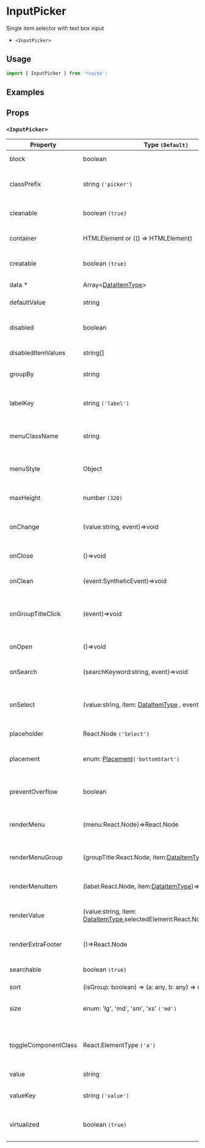 # InputPicker

Single item selector with text box input

- `<InputPicker>`

## Usage

```js
import { InputPicker } from 'rsuite';
```

## Examples

<!--{demo}-->

## Props

### `<InputPicker>`

| Property             | Type `(Default)`                                                                    | Description                                            |
| -------------------- | ----------------------------------------------------------------------------------- | ------------------------------------------------------ |
| block                | boolean                                                                             | Blocking an entire row                                 |
| classPrefix          | string `('picker')`                                                                 | The prefix of the component CSS class                  |
| cleanable            | boolean `(true)`                                                                    | Whether the option can be emptied.                     |
| container            | HTMLElement or (() => HTMLElement)                                                  | Sets the rendering container                           |
| creatable            | boolean `(true)`                                                                    | Settings can create new options                        |
| data \*              | Array&lt;[DataItemType](#types)&gt;                                                 | Selectable data                                        |
| defaultValue         | string                                                                              | Default value                                          |
| disabled             | boolean                                                                             | Whether or not component is disabled                   |
| disabledItemValues   | string[]                                                                            | Disable optional                                       |
| groupBy              | string                                                                              | Set grouping criteria 'key' in 'data'                  |
| labelKey             | string `('label')`                                                                  | Set options to display the 'key' in 'data'             |
| menuClassName        | string                                                                              | A css class to apply to the Menu DOM node.             |
| menuStyle            | Object                                                                              | A style to apply to the Menu DOM node.                 |
| maxHeight            | number `(320)`                                                                      | Set the max height of the Dropdown                     |
| onChange             | (value:string, event)=>void                                                         | callback function when value changes                   |
| onClose              | ()=>void                                                                            | Close callback functions                               |
| onClean              | (event:SyntheticEvent)=>void                                                        | Callback fired when value clean                        |
| onGroupTitleClick    | (event)=>void                                                                       | Click the callback function for the group header       |
| onOpen               | ()=>void                                                                            | Open callback function                                 |
| onSearch             | (searchKeyword:string, event)=>void                                                 | callback function for Search                           |
| onSelect             | (value:string, item: [DataItemType](#types) , event)=>void                          | option is clicked after the selected callback function |
| placeholder          | React.Node `('Select')`                                                             | Setting placeholders                                   |
| placement            | enum: [Placement](#types)`('bottomStart')`                                          | The placement of component                             |
| preventOverflow      | boolean                                                                             | Prevent floating element overflow                      |
| renderMenu           | (menu:React.Node)=>React.Node                                                       | Customizing the Rendering Menu list                    |
| renderMenuGroup      | (groupTitle:React.Node, item:[DataItemType](#types))=>React.Node                    | Custom Render Options Group                            |
| renderMenuItem       | (label:React.Node, item:[DataItemType](#types))=>React.Node                         | Custom Render Options                                  |
| renderValue          | (value:string, item: [DataItemType](#types),selectedElement:React.Node)=>React.Node | Custom Render selected options                         |
| renderExtraFooter    | ()=>React.Node                                                                      | custom render extra footer                             |
| searchable           | boolean `(true)`                                                                    | Whether you can search for options.                    |
| sort                 | (isGroup: boolean) => (a: any, b: any) => number                                    | Sort options                                           |
| size                 | enum: 'lg', 'md', 'sm', 'xs' `('md')`                                               | A picker can have different sizes                      |
| toggleComponentClass | React.ElementType `('a')`                                                           | You can use a custom element for this component        |
| value                | string                                                                              | Value (Controlled)                                     |
| valueKey             | string `('value')`                                                                  | Set option value 'key' in 'data'                       |
| virtualized          | boolean `(true)`                                                                    | Whether using Virtualized List                         |

